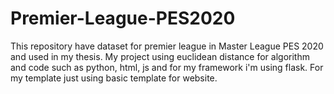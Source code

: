 # Premier-League-PES2020
This repository have dataset for premier league in Master League PES 2020 and used in my thesis.
My project using euclidean distance for algorithm and code such as python, html, js and for my framework i'm using flask. For my template just using basic template for website.
